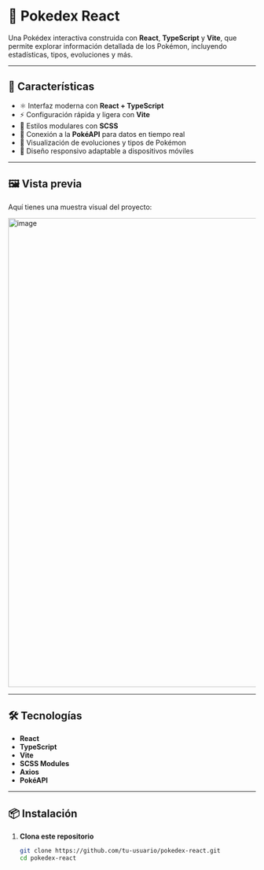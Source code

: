 # 🧠 Pokedex React

Una Pokédex interactiva construida con **React**, **TypeScript** y **Vite**, que permite explorar información detallada de los Pokémon, incluyendo estadísticas, tipos, evoluciones y más.

---

## 🚀 Características

- ⚛️ Interfaz moderna con **React + TypeScript**
- ⚡ Configuración rápida y ligera con **Vite**
- 🎨 Estilos modulares con **SCSS**
- 📡 Conexión a la **PokéAPI** para datos en tiempo real
- 🔄 Visualización de evoluciones y tipos de Pokémon
- 📱 Diseño responsivo adaptable a dispositivos móviles

---

## 🖼 Vista previa

Aquí tienes una muestra visual del proyecto:

<img width="954" alt="image" src="https://github.com/user-attachments/assets/efd8446f-33af-4de9-a1c6-bc5c19fc3a04" />


---

## 🛠️ Tecnologías

- **React**
- **TypeScript**
- **Vite**
- **SCSS Modules**
- **Axios**
- **PokéAPI**

---

## 📦 Instalación

1. **Clona este repositorio**

   ```bash
   git clone https://github.com/tu-usuario/pokedex-react.git
   cd pokedex-react
